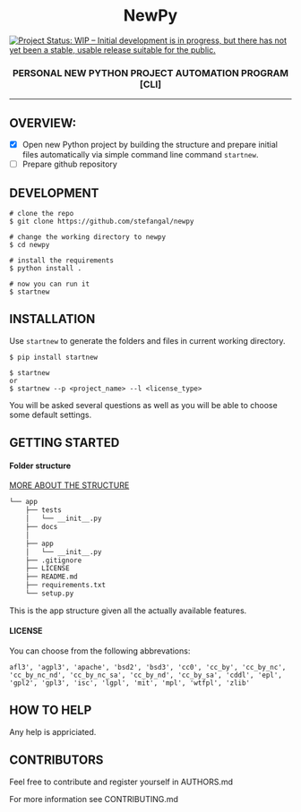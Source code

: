 <h1 align="center"> NewPy </h1>

[![Project Status: WIP – Initial development is in progress, but there has not yet been a stable, usable release suitable for the public.](https://www.repostatus.org/badges/latest/wip.svg)](https://www.repostatus.org/#wip)

<h3 align="center"> 
PERSONAL NEW PYTHON PROJECT AUTOMATION PROGRAM [CLI]
</h3>

<hr>

## OVERVIEW: ##
- [x] Open new Python project by building the structure and prepare initial files automatically via simple command line command ```startnew```. 
- [ ] Prepare github repository
## DEVELOPMENT ##

```
# clone the repo
$ git clone https://github.com/stefangal/newpy

# change the working directory to newpy
$ cd newpy

# install the requirements
$ python install .

# now you can run it
$ startnew
```


## INSTALLATION ##

Use ```startnew```  to generate the folders and files in current working directory.

```code
$ pip install startnew

$ startnew
or
$ startnew --p <project_name> --l <license_type>
```
You will be asked several questions as well as you will be able to choose some default settings.

## GETTING STARTED ##


#### Folder structure
[MORE ABOUT THE STRUCTURE](https://docs.python-guide.org/writing/structure/)

```bash
└── app
    ├── tests
    │   └── __init__.py
    ├── docs
    │    
    ├── app
    │   └── __init__.py
    ├── .gitignore
    ├── LICENSE
    ├── README.md
    ├── requirements.txt
    └── setup.py
```
This is the app structure given all the actually available features.
   
#### LICENSE

You can choose from the following abbrevations:
```table
afl3', 'agpl3', 'apache', 'bsd2', 'bsd3', 'cc0', 'cc_by', 'cc_by_nc',
'cc_by_nc_nd', 'cc_by_nc_sa', 'cc_by_nd', 'cc_by_sa', 'cddl', 'epl', 
'gpl2', 'gpl3', 'isc', 'lgpl', 'mit', 'mpl', 'wtfpl', 'zlib'
```

## HOW TO HELP ##

Any help is appriciated.

## CONTRIBUTORS ##

Feel free to contribute and register yourself in AUTHORS.md

For more information see CONTRIBUTING.md

